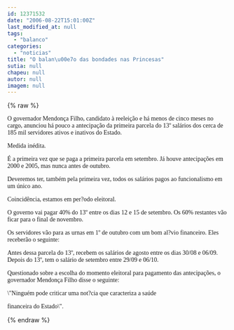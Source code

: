```yaml
---
id: 12371532
date: "2006-08-22T15:01:00Z"
last_modified_at: null
tags:
  - "balanco"
categories:
  - "noticias"
title: "O balan\u00e7o das bondades nas Princesas"
sutia: null
chapeu: null
autor: null
imagem: null
---
```

{% raw %}
<p><P><FONT face=Verdana>O governador Mendonça Filho, candidato à reeleição e há&nbsp;menos de&nbsp;cinco meses no cargo, anunciou há pouco a antecipação da primeira parcela do 13º salários dos cerca de 185 mil servidores ativos e inativos do Estado.</FONT></P></p>
<p><P><FONT face=Verdana>Medida inédita. </FONT></P></p>
<p><P><FONT face=Verdana>É a primeira vez que se paga a primeira parcela em setembro. Já houve antecipações em 2000 e 2005, mas nunca antes de outubro.</FONT></P></p>
<p><P><FONT face=Verdana>Deveremos ter, também pela primeira vez, todos os salários pagos ao funcionalismo em um único ano.</FONT></P></p>
<p><P><FONT face=Verdana>Coincidência, estamos em per?odo eleitoral.</FONT></P></p>
<p><P><FONT face=Verdana>O governo vai pagar 40% do 13º entre os dias 12 e 15 de setembro. Os 60% restantes vão ficar para o final de novembro.</FONT></P></p>
<p><P><FONT face=Verdana>Os servidores vão para as urnas em 1º de outubro com um bom al?vio financeiro. Eles receberão o seguinte:</FONT></P></p>
<p><P><FONT face=Verdana>Antes dessa parcela do 13º, recebem os salários de agosto entre os dias 30/08 e 06/09. Depois do 13º, tem o salário de setembro entre 29/09 e 06/10.</FONT></P></p>
<p><P><FONT face=Verdana>Questionado sobre a escolha do momento eleitoral para pagamento das antecipações, o governador Mendonça Filho disse o seguinte:</FONT></P></p>
<p><P><FONT face=Verdana>\"Ninguém pode criticar uma not?cia que caracteriza a saúde</p>
<p> financeira do Estado\".</FONT></P> </p>
{% endraw %}